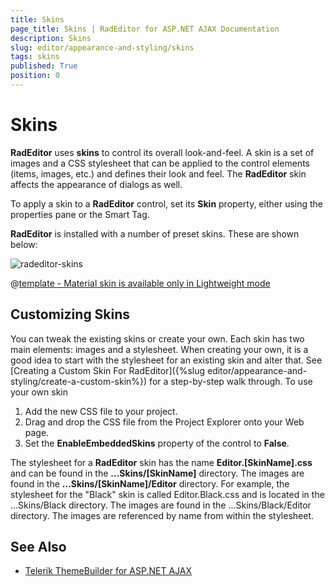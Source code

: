 ```yaml
---
title: Skins
page_title: Skins | RadEditor for ASP.NET AJAX Documentation
description: Skins
slug: editor/appearance-and-styling/skins
tags: skins
published: True
position: 0
---
```


# Skins

**RadEditor** uses **skins** to control its overall look-and-feel. A skin is a set of images and a CSS stylesheet that can be applied to the control elements (items, images, etc.) and defines their look and feel. The **RadEditor** skin affects the appearance of dialogs as well.

To apply a skin to a **RadEditor** control, set its **Skin** property, either using the properties pane or the Smart Tag.

**RadEditor** is installed with a number of preset skins. These are shown below:

![radeditor-skins](images/editor-skins.png) 


 @[template - Material skin is available only in Lightweight mode](/_templates/common/skins-notes.md#material-only-in-lightweight) 




## Customizing Skins

You can tweak the existing skins or create your own. Each skin has two main elements: images and a stylesheet. When creating your own, it is a good idea to start with the stylesheet for an existing skin and alter that. See [Creating a Custom Skin For RadEditor]({%slug editor/appearance-and-styling/create-a-custom-skin%}) for a step-by-step walk through. To use your own skin

1. Add the new CSS file to your project.
1. Drag and drop the CSS file from the Project Explorer onto your Web page.
1. Set the **EnableEmbeddedSkins** property of the control to **False**.

The stylesheet for a **RadEditor** skin has the name **Editor.[SkinName].css** and can be found in the **...Skins/[SkinName]** directory. The images are found in the **...Skins/[SkinName]/Editor** directory. For example, the stylesheet for the "Black" skin is called Editor.Black.css and is located in the ...Skins/Black directory. The images are found in the ...Skins/Black/Editor directory. The images are referenced by name from within the stylesheet.


## See Also

 * [Telerik ThemeBuilder for ASP.NET AJAX](https://themebuilder.telerik.com/)


